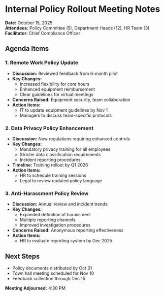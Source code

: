 # Internal Policy Rollout Meeting Notes

**Date:** October 15, 2025  
**Attendees:** Policy Committee (5), Department Heads (12), HR Team (3)  
**Facilitator:** Chief Compliance Officer  

## Agenda Items

### 1. Remote Work Policy Update
- **Discussion:** Reviewed feedback from 6-month pilot  
- **Key Changes:**  
  - Increased flexibility for core hours  
  - Enhanced equipment reimbursement  
  - Clear guidelines for virtual meetings  
- **Concerns Raised:** Equipment security, team collaboration  
- **Action Items:**  
  - IT to update equipment guidelines by Nov 1  
  - Managers to discuss team-specific protocols  

### 2. Data Privacy Policy Enhancement
- **Discussion:** New regulations requiring enhanced controls  
- **Key Changes:**  
  - Mandatory privacy training for all employees  
  - Stricter data classification requirements  
  - Incident reporting procedures  
- **Timeline:** Training rollout by Q1 2026  
- **Action Items:**  
  - HR to schedule training sessions  
  - Legal to review updated policy language  

### 3. Anti-Harassment Policy Review
- **Discussion:** Annual review and incident trends  
- **Key Changes:**  
  - Expanded definition of harassment  
  - Multiple reporting channels  
  - Improved investigation procedures  
- **Concerns Raised:** Anonymous reporting effectiveness  
- **Action Items:**  
  - HR to evaluate reporting system by Dec 2025  

## Next Steps
- Policy documents distributed by Oct 31  
- Town hall meeting scheduled for Nov 10  
- Feedback collection through Dec 15  

**Meeting Adjourned:** 4:30 PM